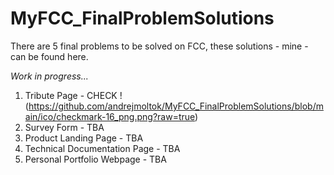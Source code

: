 # MyFCC_FinalProblemSolutions

There are 5 final problems to be solved on FCC, these solutions - mine - can be found here.

*Work in progress...*

1. Tribute Page - CHECK !(https://github.com/andrejmoltok/MyFCC_FinalProblemSolutions/blob/main/ico/checkmark-16_png.png?raw=true)
2. Survey Form - TBA
3. Product Landing Page - TBA
4. Technical Documentation Page - TBA
5. Personal Portfolio Webpage - TBA
